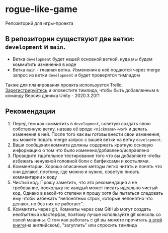 # rogue-like-game
Репозиторий для игры-проекта

## В репозитории существуют две ветки: `development` и `main`.
* Ветка `development` будет нашей основной веткой, куда мы будем коммитить изменения в коде
* Ветка `main` - главная ветка. Изменения в неё подаются через merge запрос из ветки `development` и будет проверятся тимлидом

Также для планирования проекта используется Trello. [Зарегистрируйтесь](https://trello.com) и оповестите тимлида, чтобы быть добавленным в команду
Версия движка Unity - 2020.3.20f1

## Рекомендации
1. Перед тем как коммитить в `development`, советую создать свою собственную ветку, назвав её вроде `<nickname>-work` и делать изменения в ней. После того как вы готовы внести свои изменения, вы можете подать merge запрос с вашей ветки на ветку `development`.
2. Ваши сообщения коммита должны содержать краткую основую информацию о том что было изменено/добавлено/исправлено
3. Проводите тщательное тестирование того что вы добавляете чтобы избежать ненужной головной боли с багфиксами и костылями.
4. Комментарии. Хорошо описанные методы легко читать и понять что они делают, поэтому, где можно и нужно, советую писать комментарии к коду
5. Чистый код. Прошу заметить, что это рекомендация а не требование, поскольку не каждый может писать идеально чистый код. Однако в какой-то степени я прошу хотя бы пытаться следовать ему чтобы избежать "непонятных строк, которые непонятно что делают, но без них не работает".
6. Коммитить через git. Коммиты через сам GitHub могут создать необъятный кластерфак, поэтому лучше используйте git консоль со своей машины. О том как работать с git вы можете прочитать [в этой книге](https://www.git-scm.com/book/en/v2)(на английском), "загуглить" или спросить тимлида
